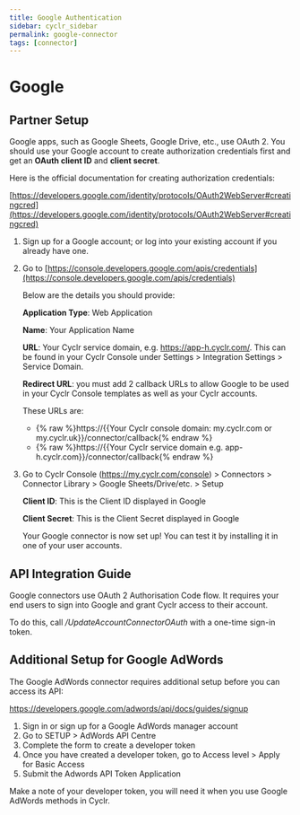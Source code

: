 ```yaml
---
title: Google Authentication
sidebar: cyclr_sidebar
permalink: google-connector
tags: [connector]
---
```


# Google #

Partner Setup
-------------

Google apps, such as Google Sheets, Google Drive, etc., use OAuth 2. You should use your Google account to create authorization credentials first and get an **OAuth client ID** and **client secret**.

Here is the official documentation for creating authorization credentials:

[https://developers.google.com/identity/protocols/OAuth2WebServer#creatingcred](https://developers.google.com/identity/protocols/OAuth2WebServer#creatingcred)

1. Sign up for a Google account; or log into your existing account if you already have one.
2. Go to [https://console.developers.google.com/apis/credentials](https://console.developers.google.com/apis/credentials)

    Below are the details you should provide:

    **Application Type**: Web Application

    **Name**: Your Application Name

    **URL**: Your Cyclr service domain, e.g. https://app-h.cyclr.com/. This can be found in your Cyclr Console under Settings > Integration Settings > Service Domain.

    **Redirect URL**: you must add 2 callback URLs to allow Google to be used in your Cyclr Console templates as well as your Cyclr accounts.

    These URLs are:

    * {% raw %}https://{{Your Cyclr console domain: my.cyclr.com or my.cyclr.uk}}/connector/callback{% endraw %}
    * {% raw %}https://{{Your Cyclr service domain e.g. app-h.cyclr.com}}/connector/callback{% endraw %}

3. Go to Cyclr Console (https://my.cyclr.com/console) > Connectors > Connector Library > Google Sheets/Drive/etc. > Setup

    **Client ID**: This is the Client ID displayed in Google

    **Client Secret**: This is the Client Secret displayed in Google

    Your Google connector is now set up! You can test it by installing it in one of your user accounts.

API Integration Guide
---------------------

Google connectors use OAuth 2 Authorisation Code flow. It requires your end users to sign into Google and grant Cyclr access to their account.

To do this, call _/UpdateAccountConnectorOAuth_ with a one-time sign-in token.

Additional Setup for Google AdWords
-----------------------------------

The Google AdWords connector requires additional setup before you can access its API:

https://developers.google.com/adwords/api/docs/guides/signup

1.  Sign in or sign up for a Google AdWords manager account
2.  Go to SETUP > AdWords API Centre
3.  Complete the form to create a developer token
4.  Once you have created a developer token, go to Access level > Apply for Basic Access
5.  Submit the Adwords API Token Application

Make a note of your developer token, you will need it when you use Google AdWords methods in Cyclr.
